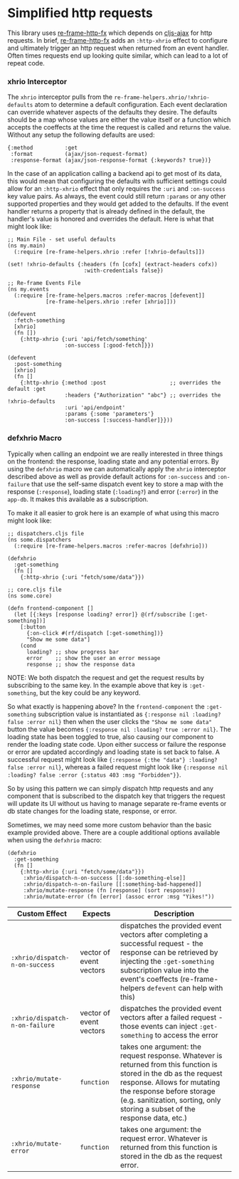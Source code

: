 # Simplified http requests

This library uses [re-frame-http-fx][re-frame-http-fx] which depends on [cljs-ajax](https://github.com/JulianBirch/cljs-ajax) for http requests. In brief, [re-frame-http-fx][re-frame-http-fx] adds an `:http-xhrio` effect to configure and ultimately trigger an http request when returned from an event handler. Often times requests end up looking quite similar, which can lead to a lot of repeat code.

### xhrio Interceptor

The `xhrio` interceptor pulls from the `re-frame-helpers.xhrio/!xhrio-defaults` atom to determine a default configuration. Each event declaration can override whatever aspects of the defaults they desire. The defaults should be a map whose values are either the value itself or a function which accepts the coeffects at the time the request is called and returns the value. Without any setup the following defaults are used:

```
{:method          :get
 :format          (ajax/json-request-format)
 :response-format (ajax/json-response-format {:keywords? true})}
```

In the case of an application calling a backend api to get most of its data, this would mean that configuring the defaults with sufficient settings could allow for an `:http-xhrio` effect that only requires the `:uri` and `:on-success` key value pairs. As always, the event could still return `:params` or any other supported properties and they would get added to the defaults. If the event handler returns a property that is already defined in the default, the handler's value is honored and overrides the default. Here is what that might look like:

```
;; Main File - set useful defaults
(ns my.main)
  (:require [re-frame-helpers.xhrio :refer [!xhrio-defaults]])

(set! !xhrio-defaults {:headers (fn [cofx] (extract-headers cofx))
                        :with-credentials false})

;; Re-frame Events File
(ns my.events
  (:require [re-frame-helpers.macros :refer-macros [defevent]]
            [re-frame-helpers.xhrio :refer [xhrio]]))

(defevent
  :fetch-something
  [xhrio]
  (fn [])
    {:http-xhrio {:uri 'api/fetch/something'
                  :on-success [:good-fetch]}})

(defevent
  :post-something
  [xhrio]
  (fn []
    {:http-xhrio {:method :post                    ;; overrides the default :get
                  :headers {"Authorization" "abc"} ;; overrides the !xhrio-defaults
                  :uri 'api/endpoint'
                  :params {:some 'parameters'}
                  :on-success [:success-handler]}}))
```

### defxhrio Macro

Typically when calling an endpoint we are really interested in three things on the frontend: the response, loading state and any potential errors. By using the `defxhrio` macro we can automatically apply the `xhrio` interceptor described above as well as provide default actions for `:on-success` and `:on-failure` that use the self-same dispatch event key to store a map with the response (`:response`), loading state (`:loading?`) and error (`:error`) in the `app-db`. It makes this available as a subscription.

To make it all easier to grok here is an example of what using this macro might look like:

```
;; dispatchers.cljs file
(ns some.dispatchers
  (:require [re-frame-helpers.macros :refer-macros [defxhrio]))

(defxhrio
  :get-something
  (fn []
    {:http-xhrio {:uri "fetch/some/data"}})

;; core.cljs file
(ns some.core)

(defn frontend-component []
  (let [{:keys [response loading? error]} @(rf/subscribe [:get-something])]
    [:button
      {:on-click #(rf/dispatch [:get-something])}
      "Show me some data"]
    (cond
      loading? ;; show progress bar
      error    ;; show the user an error message
      response ;; show the response data
```

NOTE: We both dispatch the request and get the request results by subscribing to the same key. In the example above that key is `:get-something`, but the key could be any keyword.

So what exactly is happening above? In the `frontend-component` the `:get-something` subscription value is instantiated as `{:response nil :loading? false :error nil}` then when the user clicks the `"Show me some data"` button the value becomes `{:response nil :loading? true :error nil}`. The loading state has been toggled to true, also causing our component to render the loading state code. Upon either success or failure the response or error are updated accordingly and loading state is set back to false. A successful request might look like `{:response {:the "data"} :loading? false :error nil}`, whereas a failed request might look like `{:response nil :loading? false :error {:status 403 :msg "Forbidden"}}`.

So by using this pattern we can simply dispatch http requests and any component that is subscribed to the dispatch key that triggers the request will update its UI without us having to manage separate re-frame events or db state changes for the loading state, response, or error.

Sometimes, we may need some more custom behavior than the basic example provided above. There are a couple additional options available when using the `defxhrio` macro:

```
(defxhrio
  :get-something
  (fn []
    {:http-xhrio {:uri "fetch/some/data"}})
     :xhrio/dispatch-n-on-success [[:do-something-else]]
     :xhrio/dispatch-n-on-failure [[:something-bad-happened]]
     :xhrio/mutate-response (fn [response] (sort response))
     :xhrio/mutate-error (fn [error] (assoc error :msg "Yikes!"))
```

|Custom Effect|Expects|Description|
|-|-|-|
|`:xhrio/dispatch-n-on-success`|vector of event vectors|dispatches the provided event vectors after completing a successful request - the response can be retrieved by injecting the `:get-something` subscription value into the event's coeffects (re-frame-helpers `defevent` can help with this)|
|`:xhrio/dispatch-n-on-failure`|vector of event vectors|dispatches the provided event vectors after a failed request - those events can inject `:get-something` to access the error|
|`:xhrio/mutate-response`|`function`|takes one argument: the request response. Whatever is returned from this function is stored in the db as the request response. Allows for mutating the response before storage (e.g. sanitization, sorting, only storing a subset of the response data, etc.)|
|`:xhrio/mutate-error`|`function`|takes one argument: the request error. Whatever is returned from this function is stored in the db as the request error.|

[re-frame-http-fx]: https://github.com/day8/re-frame-http-fx
